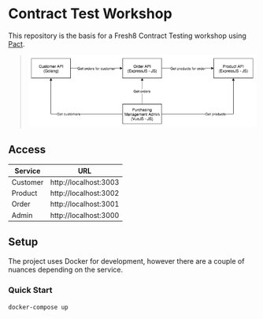 # Contract Test Workshop

This repository is the basis for a Fresh8 Contract Testing workshop using [Pact](https://docs.pact.io/).

> ![Layout](assets/ContractTestLayout.png)

## Access

| Service  | URL                   |
| -------- | --------------------- |
| Customer | http://localhost:3003 |
| Product  | http://localhost:3002 |
| Order    | http://localhost:3001 |
| Admin    | http://localhost:3000 |

## Setup

The project uses Docker for development, however there are a couple of nuances depending on the service.

### Quick Start

```sh
docker-compose up
```

